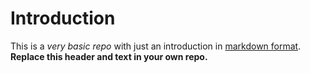 # Introduction
This is a *very basic repo* with just an introduction in [markdown format](https://help.github.com/articles/markdown-basics/). **Replace this header and text in your own repo.**